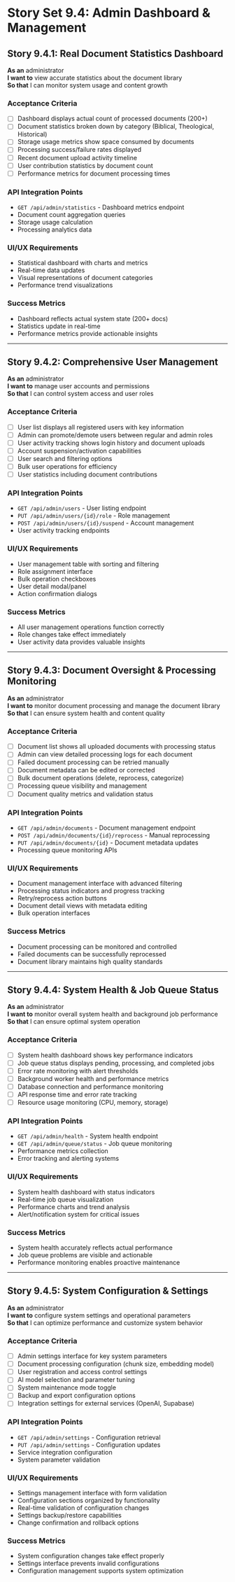 # Story Set 9.4: Admin Dashboard & Management

## Story 9.4.1: Real Document Statistics Dashboard
**As an** administrator  
**I want to** view accurate statistics about the document library  
**So that** I can monitor system usage and content growth

### Acceptance Criteria
- [ ] Dashboard displays actual count of processed documents (200+)
- [ ] Document statistics broken down by category (Biblical, Theological, Historical)
- [ ] Storage usage metrics show space consumed by documents
- [ ] Processing success/failure rates displayed
- [ ] Recent document upload activity timeline
- [ ] User contribution statistics by document count
- [ ] Performance metrics for document processing times

### API Integration Points
- `GET /api/admin/statistics` - Dashboard metrics endpoint
- Document count aggregation queries
- Storage usage calculation
- Processing analytics data

### UI/UX Requirements
- Statistical dashboard with charts and metrics
- Real-time data updates
- Visual representations of document categories
- Performance trend visualizations

### Success Metrics
- Dashboard reflects actual system state (200+ docs)
- Statistics update in real-time
- Performance metrics provide actionable insights

---

## Story 9.4.2: Comprehensive User Management
**As an** administrator  
**I want to** manage user accounts and permissions  
**So that** I can control system access and user roles

### Acceptance Criteria
- [ ] User list displays all registered users with key information
- [ ] Admin can promote/demote users between regular and admin roles
- [ ] User activity tracking shows login history and document uploads
- [ ] Account suspension/activation capabilities
- [ ] User search and filtering options
- [ ] Bulk user operations for efficiency
- [ ] User statistics including document contributions

### API Integration Points
- `GET /api/admin/users` - User listing endpoint
- `PUT /api/admin/users/{id}/role` - Role management
- `POST /api/admin/users/{id}/suspend` - Account management
- User activity tracking endpoints

### UI/UX Requirements
- User management table with sorting and filtering
- Role assignment interface
- Bulk operation checkboxes
- User detail modal/panel
- Action confirmation dialogs

### Success Metrics
- All user management operations function correctly
- Role changes take effect immediately
- User activity data provides valuable insights

---

## Story 9.4.3: Document Oversight & Processing Monitoring
**As an** administrator  
**I want to** monitor document processing and manage the document library  
**So that** I can ensure system health and content quality

### Acceptance Criteria
- [ ] Document list shows all uploaded documents with processing status
- [ ] Admin can view detailed processing logs for each document
- [ ] Failed document processing can be retried manually
- [ ] Document metadata can be edited or corrected
- [ ] Bulk document operations (delete, reprocess, categorize)
- [ ] Processing queue visibility and management
- [ ] Document quality metrics and validation status

### API Integration Points
- `GET /api/admin/documents` - Document management endpoint
- `POST /api/admin/documents/{id}/reprocess` - Manual reprocessing
- `PUT /api/admin/documents/{id}` - Document metadata updates
- Processing queue monitoring APIs

### UI/UX Requirements
- Document management interface with advanced filtering
- Processing status indicators and progress tracking
- Retry/reprocess action buttons
- Document detail views with metadata editing
- Bulk operation interfaces

### Success Metrics
- Document processing can be monitored and controlled
- Failed documents can be successfully reprocessed
- Document library maintains high quality standards

---

## Story 9.4.4: System Health & Job Queue Status
**As an** administrator  
**I want to** monitor overall system health and background job performance  
**So that** I can ensure optimal system operation

### Acceptance Criteria
- [ ] System health dashboard shows key performance indicators
- [ ] Job queue status displays pending, processing, and completed jobs
- [ ] Error rate monitoring with alert thresholds
- [ ] Background worker health and performance metrics
- [ ] Database connection and performance monitoring
- [ ] API response time and error rate tracking
- [ ] Resource usage monitoring (CPU, memory, storage)

### API Integration Points
- `GET /api/admin/health` - System health endpoint
- `GET /api/admin/queue/status` - Job queue monitoring
- Performance metrics collection
- Error tracking and alerting systems

### UI/UX Requirements
- System health dashboard with status indicators
- Real-time job queue visualization
- Performance charts and trend analysis
- Alert/notification system for critical issues

### Success Metrics
- System health accurately reflects actual performance
- Job queue problems are visible and actionable
- Performance monitoring enables proactive maintenance

---

## Story 9.4.5: System Configuration & Settings
**As an** administrator  
**I want to** configure system settings and operational parameters  
**So that** I can optimize performance and customize system behavior

### Acceptance Criteria
- [ ] Admin settings interface for key system parameters
- [ ] Document processing configuration (chunk size, embedding model)
- [ ] User registration and access control settings
- [ ] AI model selection and parameter tuning
- [ ] System maintenance mode toggle
- [ ] Backup and export configuration options
- [ ] Integration settings for external services (OpenAI, Supabase)

### API Integration Points
- `GET /api/admin/settings` - Configuration retrieval
- `PUT /api/admin/settings` - Configuration updates
- Service integration configuration
- System parameter validation

### UI/UX Requirements
- Settings management interface with form validation
- Configuration sections organized by functionality
- Real-time validation of configuration changes
- Settings backup/restore capabilities
- Change confirmation and rollback options

### Success Metrics
- System configuration changes take effect properly
- Settings interface prevents invalid configurations
- Configuration management supports system optimization